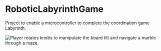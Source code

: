 # RoboticLabyrinthGame
Project to enable a microcontroller to complete the coordination game Labyrinth.

![Player rotates knobs to manipulate the board tilt and navigate a marble through a maze.](Labyrinth_Game.png)
